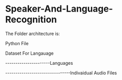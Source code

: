 # Speaker-And-Language-Recognition


The Folder architecture is:

Python File

Dataset For Langauage


----------------------Languages



--------------------------------Indivaidual Audio Files
                      
